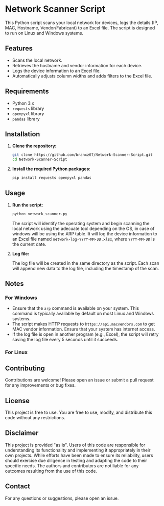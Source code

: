 # Network Scanner Script

This Python script scans your local network for devices, logs the details (IP, MAC, Hostname, Vendor/Fabricant) to an Excel file. The script is designed to run on Linux and Windows systems.

## Features

- Scans the local network.
- Retrieves the hostname and vendor information for each device.
- Logs the device information to an Excel file.
- Automatically adjusts column widths and adds filters to the Excel file.

## Requirements

- Python 3.x
- `requests` library
- `openpyxl` library
- `pandas` library

## Installation

1. **Clone the repository:**

    ```sh
    git clone https://github.com/branxz07/Network-Scanner-Script.git
    cd Network-Scanner-Script
    ```

2. **Install the required Python packages:**

    ```sh
    pip install requests openpyxl pandas
    ```

## Usage

1. **Run the script:**

    ```sh
    python network_scanner.py
    ```

    The script will identify the operating system and begin scanning the local network using the adecuate tool depending on the OS, in case of windows will be using the ARP table. It will log the device information to an Excel file named `network-log-YYYY-MM-DD.xlsx`, where `YYYY-MM-DD` is the current date.

2. **Log file:**

    The log file will be created in the same directory as the script. Each scan will append new data to the log file, including the timestamp of the scan.

## Notes
### For Windows
- Ensure that the `arp` command is available on your system. This command is typically available by default on most Linux and Windows systems.
- The script makes HTTP requests to `https://api.macvendors.com` to get MAC vendor information. Ensure that your system has internet access.
- If the log file is open in another program (e.g., Excel), the script will retry saving the log file every 5 seconds until it succeeds.
### For Linux

## Contributing

Contributions are welcome! Please open an issue or submit a pull request for any improvements or bug fixes.

## License

This project is free to use. You are free to use, modify, and distribute this code without any restrictions.

## Disclaimer

This project is provided "as is". Users of this code are responsible for understanding its functionality and implementing it appropriately in their own projects. While efforts have been made to ensure its reliability, users should exercise due diligence in testing and adapting the code to their specific needs. The authors and contributors are not liable for any outcomes resulting from the use of this code.

## Contact

For any questions or suggestions, please open an issue.
